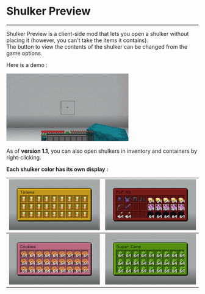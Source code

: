 # Shulker Preview

---

Shulker Preview is a client-side mod that lets you open a shulker without placing it (however, you can't take the items it contains).  
The button to view the contents of the shulker can be changed from the game options.

Here is a demo :

![Preview Shulker Demo](img/shulker-demo.gif)

As of **version 1.1**, you can also open shulkers in inventory and containers by right-clicking.

**Each shulker color has its own display :**

| ![Yellow Shulker](img/yellow-shulker.png) | ![Red Shulker](img/red-shulker.png)   |
|-------------------------------------------|---------------------------------------|
| ![Pink Shulker](img/pink-shulker.png)     | ![Lime Shulker](img/lime-shulker.png) |
